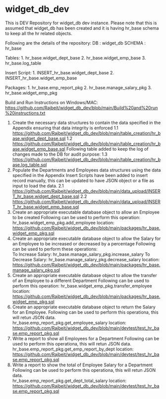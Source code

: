 # widget_db_dev
This is DEV Repository for widget_db dev instance. Please note that this is assumed that widget_db has been created and it is having hr_base schema to keep all the hr related objects.

Following are the details of the repository:
DB      : widget_db
SCHEMA  : hr_base

Tables: 1. hr_base.widget_dept_base
        2. hr_base.widget_emp_base
        3. hr_base.log_table

Insert Script: 1. INSERT_hr_base.widget_dept_base
               2. INSERT_hr_base.widget_emp_base

Packages: 1. hr_base.emp_report_pkg
          2. hr_base.manage_salary_pkg
          3. hr_base.widget_emp_pkg

Build and Run Instructions on Windows/MAC:
https://github.com/Rajbeit/widget_db_dev/blob/main/Build%20and%20run%20instructions.txt


1. Create the necessary data structures to contain the data specified in the Appendix ensuring that data integrity is enforced
	1.1 https://github.com/Rajbeit/widget_db_dev/blob/main/table_creation/hr_base.widget_dept_base.sql
	1.2 https://github.com/Rajbeit/widget_db_dev/blob/main/table_creation/hr_base.widget_emp_base.sql
        Following table added to keep the log of changes made to the DB for audit purpose:
        1.3 https://github.com/Rajbeit/widget_db_dev/blob/main/table_creation/hr_base.log_table.sql 
2. Populate the Departments and Employees data structures using the data specified in the Appendix
   Insert Scripts have been added to insert record manually, this can be updated to have JSON object or a file as input to load the data.
   	2.1 https://github.com/Rajbeit/widget_db_dev/blob/main/data_upload/INSERT_hr_base.widget_dept_base.sql
   	2.2 https://github.com/Rajbeit/widget_db_dev/blob/main/data_upload/INSERT_hr_base.widget_emp_base.sql
3. Create an appropriate executable database object to allow an Employee to be created
   Following can be used to perform this operation:
                    hr_base.widget_emp_pkg.add_employee
   location: https://github.com/Rajbeit/widget_db_dev/blob/main/packages/hr_base.widget_emp_pkg.sql
4. Create an appropriate executable database object to allow the Salary for an Employee to be increased or decreased by a percentage
   Following can be used to perform these operations:            
        To Increase Salary: hr_base.manage_salary_pkg.increase_salary
        To Decrease Salary: hr_base.manage_salary_pkg.decrease_salary
    location: https://github.com/Rajbeit/widget_db_dev/blob/main/packages/hr_base.manage_salary_pkg.sql
5. Create an appropriate executable database object to allow the transfer of an Employee to a different Department
   Following can be used to perform this operation:
           hr_base.widget_emp_pkg.transfer_employee
           location: https://github.com/Rajbeit/widget_db_dev/blob/main/packages/hr_base.widget_emp_pkg.sql
6. Create an appropriate executable database object to return the Salary for an Employee.
     Following can be used to perform this operationa, this will retun JSON data.          
         hr_base.emp_report_pkg.get_employee_salary
    location: https://github.com/Rajbeit/widget_db_dev/blob/main/devtest/test_hr_base.emp_report_pkg.sql
7. Write a report to show all Employees for a Department
    Following can be used to perform this operationa, this will retun JSON data.          
         hr_base.emp_report_pkg.get_emp_report_by_dept
    location: https://github.com/Rajbeit/widget_db_dev/blob/main/devtest/test_hr_base.emp_report_pkg.sql
8. Write a report to show the total of Employee Salary for a Department
    Following can be used to perform this operationa, this will retun JSON data.          
         hr_base.emp_report_pkg.get_dept_total_salary
    location: https://github.com/Rajbeit/widget_db_dev/blob/main/devtest/test_hr_base.emp_report_pkg.sql


